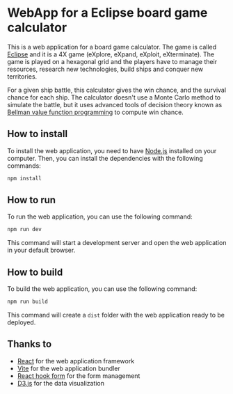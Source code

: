 # WebApp for a Eclipse board game calculator

This is a web application for a board game calculator. The game is called [Eclipse](https://boardgamegeek.com/boardgame/72125/eclipse) and it is a 4X game (eXplore, eXpand, eXploit, eXterminate). The game is played on a hexagonal grid and the players have to manage their resources, research new technologies, build ships and conquer new territories.

For a given ship battle, this calculator gives the win chance, and the survival chance for each ship. The calculator doesn't use a Monte Carlo method to simulate the battle, but it uses advanced tools of decision theory known as [Bellman value function programming](https://en.wikipedia.org/wiki/Bellman_equation) to compute win chance.

## How to install

To install the web application, you need to have [Node.js](https://nodejs.org/) installed on your computer. Then, you can install the dependencies with the following commands:

```bash
npm install
```

## How to run

To run the web application, you can use the following command:

```bash
npm run dev
```

This command will start a development server and open the web application in your default browser.

## How to build

To build the web application, you can use the following command:

```bash
npm run build
```

This command will create a `dist` folder with the web application ready to be deployed.

## Thanks to

- [React](https://reactjs.org/) for the web application framework
- [Vite](https://vitejs.dev/) for the web application bundler
- [React hook form](https://react-hook-form.com/) for the form management
- [D3.js](https://d3js.org/) for the data visualization
